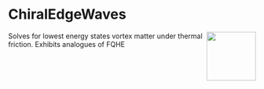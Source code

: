 # ChiralEdgeWaves

<img align="right" src="edgewaves_emerge_all.png" width="100" height="100">

Solves for lowest energy states vortex matter under thermal friction. Exhibits analogues of FQHE

